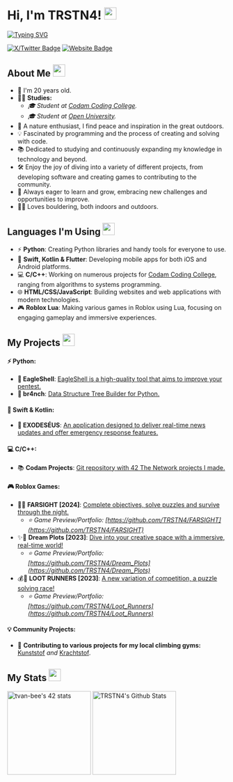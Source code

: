 
# Hi, I'm TRSTN4! <img src="https://media.giphy.com/media/hvRJCLFzcasrR4ia7z/giphy.gif" width="28"/>
[![Typing SVG](https://readme-typing-svg.herokuapp.com?font=Caveat&color=%93f56f31&size=25&height=40&lines=Nice+to+meet+you!;I'm+a+Software+Engineer.;Student+@+Codam+Coding+College;Student+@+Open+University;)
](https://git.io/typing-svg)

[![X/Twitter Badge](https://img.shields.io/badge/-@TRSTN48-010a0e?style=flat-square&logo=X&logoColor=white)](https://twitter.com/TRSTN48)
[![Website Badge](https://img.shields.io/badge/TRSTN4.com-074d68?style=flat-square&logo=google-chrome&logoColor=white)](https://www.TRSTN4.com/)

## About Me <img src="https://c.tenor.com/uZFq07-ujK8AAAAi/man-shrugging-joypixels.gif" width="28"/>
* 📆 I'm 20 years old.
* 🧑‍🎓 **Studies:**
  * _🎓 Student at [Codam Coding College](https://codam.nl/)._
  * _🎓 Student at [Open University](https://ou.nl/)._
* 🍃 A nature enthusiast, I find peace and inspiration in the great outdoors.
* 💡 Fascinated by programming and the process of creating and solving with code.
* 📚 Dedicated to studying and continuously expanding my knowledge in technology and beyond.
* 🛠️ Enjoy the joy of diving into a variety of different projects, from developing software and creating games to contributing to the community.
* 🌱 Always eager to learn and grow, embracing new challenges and opportunities to improve.
* 🧗‍♂️ Loves bouldering, both indoors and outdoors.
<p align="center">


## Languages I'm Using <img src="https://media.tenor.com/A-1z4jlGrXgAAAAi/onay2.gif" width="28"/>
- ⚡ **Python**: Creating Python libraries and handy tools for everyone to use.
- 📱 **Swift, Kotlin & Flutter**: Developing mobile apps for both iOS and Android platforms.
- 💻 **C/C++**: Working on numerous projects for [Codam Coding College](https://codam.nl), ranging from algorithms to systems programming.
- 🌐 **HTML/CSS/JavaScript**: Building websites and web applications with modern technologies.
- 🎮 **Roblox Lua**: Making various games in Roblox using Lua, focusing on engaging gameplay and immersive experiences.
<p align="center">


## My Projects <img src="https://media.tenor.com/dmYlPVcctp8AAAAi/discord-emoji.gif" width="28"/>
#### ⚡ **Python:**
- **🦅 EagleShell**: [EagleShell is a high-quality tool that aims to improve your pentest.](https://github.com/TRSTN4/EagleShell)
- **🌳 br4nch**: [Data Structure Tree Builder for Python.](https://github.com/TRSTN4/br4nch)
#### 📱 **Swift & Kotlin:**
- **🚨 EXODESÉUS**: [An application designed to deliver real-time news updates and offer emergency response features.](https://github.com/TRSTN4/EXODESEUS)
#### 💻 **C/C++:**
- 📚 **Codam Projects**: [Git repository with 42 The Network projects I made.](https://github.com/TRSTN4/42CodamProjects)
#### 🎮 **Roblox Games:**
- 🔦🌲 **FARSIGHT [2024]**: [Complete objectives, solve puzzles and survive through the night.](https://www.roblox.com/games/15025258839/STORY-FARSIGHT)
  * _⭐ Game Preview/Portfolio: [https://github.com/TRSTN4/FARSIGHT](https://github.com/TRSTN4/FARSIGHT)_
- ✨🏡 **Dream Plots [2023]**: [Dive into your creative space with a immersive, real-time world!](https://www.roblox.com/games/13827214218/Dream-Plots)
  * _⭐ Game Preview/Portfolio: [https://github.com/TRSTN4/Dream_Plots](https://github.com/TRSTN4/Dream_Plots)_
- 💰🏃 **LOOT RUNNERS [2023]**: [A new variation of competition, a puzzle solving race!](https://www.roblox.com/games/12929417892/LOOT-RUNNERS)
  * _⭐ Game Preview/Portfolio: [https://github.com/TRSTN4/Loot_Runners](https://github.com/TRSTN4/Loot_Runners)_
#### 💡 **Community Projects:**
- 🧗 **Contributing to various projects for my local climbing gyms:** [Kunststof](https://github.com/TRSTN4/Kunststof) _and_ [Krachtstof](https://github.com/TRSTN4/Krachtstof).
<p align="center">


## My Stats <img src="https://c.tenor.com/ZULdaf8iCHgAAAAi/100-discord.gif" width="28"/>
  
<a href="https://github.com/TRSTN4/"><img src="https://badge.mediaplus.ma/darkblue/tvan-bee?1337Badge=off&UM6P=off" alt="tvan-bee's 42 stats" height="192px"/></a> <a href="https://github.com/TRSTN4/"><img alt="TRSTN4's Github Stats" src="https://denvercoder1-github-readme-stats.vercel.app/api/?username=TRSTN4&show_icons=true&count_private=true&theme=react&hide_border=true&bg_color=1F222E&title_color=f56f31&icon_color=f56f31" height="192px"/></a>
